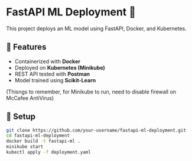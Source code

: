 # FastAPI ML Deployment 🚀
This project deploys an ML model using FastAPI, Docker, and Kubernetes.

## 🔹 Features
- Containerized with **Docker**
- Deployed on **Kubernetes (Minikube)**
- REST API tested with **Postman**
- Model trained using **Scikit-Learn**

(Thisngs to remember, for Minikube to run, need to disable firewall on McCafee AntiVirus)

## 🔹 Setup
```bash
git clone https://github.com/your-username/fastapi-ml-deployment.git
cd fastapi-ml-deployment
docker build -t fastapi-ml .
minikube start
kubectl apply -f deployment.yaml
